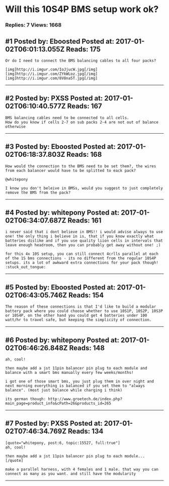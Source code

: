 # Will this 10S4P BMS setup work ok?

### Replies: 7 Views: 1668

## \#1 Posted by: Eboosted Posted at: 2017-01-02T06:01:13.055Z Reads: 175

```
Or do I need to connect the BMS balancing cables to all four packs?

[img]http://i.imgur.com/IoJjucW.jpg[/img]
[img]http://i.imgur.com/ZYkWLoz.jpg[/img]
[img]http://i.imgur.com/8V8na5T.jpg[/img]
```

---
## \#2 Posted by: PXSS Posted at: 2017-01-02T06:10:40.577Z Reads: 167

```
BMS balancing cables need to be connected to all cells.
How do you know if cells 2-7 on sub packs 2-4 are not out of balance otherwise
```

---
## \#3 Posted by: Eboosted Posted at: 2017-01-02T06:18:37.803Z Reads: 168

```
How would the connection to the BMS need to be set them?, the wires from each balancer would have to be splitted to eack pack?

@whitepony

I know you don't beleive in BMSs, would you suggest to just completely remove the BMS from the pack?
```

---
## \#4 Posted by: whitepony Posted at: 2017-01-02T06:34:07.687Z Reads: 161

```
i never said that i dont believe in BMS!! i would advise always to use one! the only thing i believe in is, that if you know exactly what batteries dislike and if you use quality liion cells in intervals that leave enough headroom, then you can probably get away without one! ;)

for this 4x 10S setup, you can still connect 4crlls parallel at each of the 1S bms connections - its no different from the regular 10S4P setups. its a lot of awkward extra connections for your pack though! :stuck_out_tongue:
```

---
## \#5 Posted by: Eboosted Posted at: 2017-01-02T06:43:05.746Z Reads: 154

```
The reason of these connections is that I'd like to build a modular battery pack where you could choose whether to use 10S1P, 10S2P, 10S3P or 10S4P, on the other hand you could get 4 batteries under 100 watt/hr to travel safe, but keeping the simplicity of connection.
```

---
## \#6 Posted by: whitepony Posted at: 2017-01-02T06:46:26.848Z Reads: 148

```
ah, cool!

then maybe add a jst 11pin balancer pin plug to each module and balance with a smart bms manually every few weeks/months!

i got one of those smart bms, you just plug them in over night and next morning everything is balanced if you set them to "always balance". (most just balance while charging i think)

its german though: http://www.groetech.de/index.php?main_page=product_info&cPath=26&products_id=265
```

---
## \#7 Posted by: PXSS Posted at: 2017-01-02T07:46:34.769Z Reads: 134

```
[quote="whitepony, post:6, topic:15527, full:true"]
ah, cool!

then maybe add a jst 11pin balancer pin plug to each module...
[/quote]

make a parallel harness, with 4 females and 1 male. that way you can connect as many as you want. and still have the modularity
```

---
